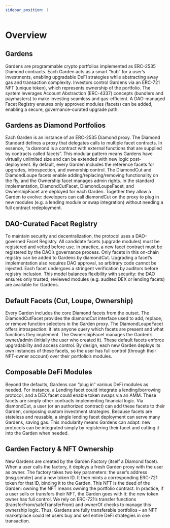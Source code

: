 ```yaml
---
sidebar_position: 1   
---
```


# Overview 

## Gardens
Gardens are programmable crypto portfolios implemented as ERC-2535 Diamond contracts. Each Garden acts as a smart “hub” for a user’s investments, enabling upgradable DeFi strategies while abstracting away gas and transaction complexity. Investors control Gardens via an ERC-721 NFT (unique token), which represents ownership of the portfolio. The system leverages Account Abstraction (ERC-4337) concepts (bundlers and paymasters) to make investing seamless and gas-efficient. A DAO-managed Facet Registry ensures only approved modules (facets) can be added, enabling a secure, governance-curated upgrade path.

## Gardens as Diamond Portfolios
Each Garden is an instance of an ERC-2535 Diamond proxy. The Diamond Standard defines a proxy that delegates calls to multiple facet contracts. In essence, “a diamond is a contract with external functions that are supplied by contracts called facets”. This modular pattern means Gardens have virtually unlimited size and can be extended with new logic post-deployment. By default, every Garden includes the reference facets for upgrades, introspection, and ownership control. The DiamondCut and DiamondLoupe facets enable adding/replacing/removing functionality on the fly, and the Ownership facet manages admin rights. In the standard implementation, DiamondCutFacet, DiamondLoupeFacet, and OwnershipFacet are deployed for each Garden. Together they allow a Garden to evolve: developers can call diamondCut on the proxy to plug in new modules (e.g. a lending module or swap integration) without needing a full contract redeployment.

## DAO-Curated Facet Registry

To maintain security and decentralization, the protocol uses a DAO-governed Facet Registry. All candidate facets (upgrade modules) must be registered and vetted before use. In practice, a new facet contract must be registered by the DAO’s governance process. Only facets in this on-chain registry can be added to Gardens by diamondCut. Upgrading a facet’s implementation also requires DAO approval, so arbitrary code cannot be injected. Each facet undergoes a stringent verification by auditors before registry inclusion. This model balances flexibility with security: the DAO ensures only trusted, reviewed modules (e.g. audited DEX or lending facets) are available for Gardens.

## Default Facets (Cut, Loupe, Ownership)
Every Garden includes the core Diamond facets from the outset. The DiamondCutFacet provides the diamondCut interface used to add, replace, or remove function selectors in the Garden proxy. The DiamondLoupeFacet offers introspection: it lets anyone query which facets are present and what functions they implement. The OwnershipFacet manages the Garden’s owner/admin (initially the user who created it). These default facets enforce upgradability and access control. By design, each new Garden deploys its own instances of these facets, so the user has full control (through their NFT-owner account) over their portfolio’s modules.

## Composable DeFi Modules
Beyond the defaults, Gardens can “plug in” various DeFi modules as needed. For instance, a Lending facet could integrate a lending/borrowing protocol, and a DEX facet could enable token swaps via an AMM. These facets are simply other contracts implementing financial logic. Via diamondCut, a user (or an authorized contract) can add these facets to their Garden, composing custom investment strategies. Because facets are stateless and reusable, a single lending facet deployment can serve many Gardens, saving gas. This modularity means Gardens can adapt: new protocols can be integrated simply by registering their facet and cutting it into the Garden when needed.

## Garden Factory & NFT Ownership
New Gardens are created by the Garden Factory (itself a Diamond facet). When a user calls the factory, it deploys a fresh Garden proxy with the user as owner. The factory takes two key parameters: the user’s address (msg.sender) and a new token ID. It then mints a corresponding ERC-721 token for that ID, binding it to the Garden. This NFT is the deed of the Garden: owning the NFT means owning the portfolio contract. In practice, if a user sells or transfers their NFT, the Garden goes with it: the new token owner has full control. We rely on ERC-721’s transfer functions (transferFrom/safeTransferFrom) and ownerOf checks to manage this ownership logic. Thus, Gardens are fully transferable portfolios – an NFT marketplace could let users buy and sell entire DeFi strategies in one transaction.